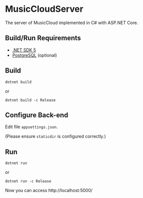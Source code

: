 # MusicCloudServer

The server of MusicCloud implemented in C# with ASP.NET Core.

## Build/Run Requirements

* [.NET SDK 5](https://dotnet.microsoft.com/download/dotnet-core/3.1)
* [PostgreSQL](https://www.postgresql.org/) (optional)

## Build

```
dotnet build
```
or
```
dotnet build -c Release
```

## Configure Back-end

Edit file `appsettings.json`.

(Please ensure `staticdir` is configured correctly.)

## Run

```
dotnet run
```
or
```
dotnet run -c Release
```

Now you can access http://localhost:5000/
